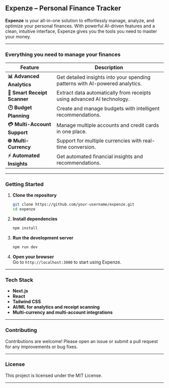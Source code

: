 ## Expenze – Personal Finance Tracker

**Expenze** is your all-in-one solution to effortlessly manage, analyze, and optimize your personal finances. With powerful AI-driven features and a clean, intuitive interface, Expenze gives you the tools you need to master your money.

---

### Everything you need to manage your finances

| Feature                | Description                                                                                   |
|------------------------|-----------------------------------------------------------------------------------------------|
| **📊 Advanced Analytics**        | Get detailed insights into your spending patterns with AI-powered analytics.                 |
| **🧾 Smart Receipt Scanner**     | Extract data automatically from receipts using advanced AI technology.                      |
| **🕑 Budget Planning**           | Create and manage budgets with intelligent recommendations.                                 |
| **💳 Multi-Account Support**     | Manage multiple accounts and credit cards in one place.                                     |
| **🌐 Multi-Currency**            | Support for multiple currencies with real-time conversion.                                  |
| **⚡ Automated Insights**        | Get automated financial insights and recommendations.                                       |

---

### Getting Started

1. **Clone the repository**
   ```bash
   git clone https://github.com/your-username/expenze.git
   cd expenze
   ```

2. **Install dependencies**
   ```bash
   npm install
   ```

3. **Run the development server**
   ```bash
   npm run dev
   ```

4. **Open your browser**  
   Go to `http://localhost:3000` to start using Expenze.

---

### Tech Stack

- **Next.js**
- **React**
- **Tailwind CSS**
- **AI/ML for analytics and receipt scanning**
- **Multi-currency and multi-account integrations**

---

### Contributing

Contributions are welcome! Please open an issue or submit a pull request for any improvements or bug fixes.

---

### License

This project is licensed under the MIT License.

---

